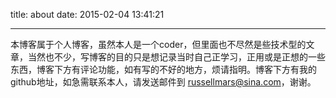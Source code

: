 title: about
date: 2015-02-04 13:41:21

---
本博客属于个人博客，虽然本人是一个coder，但里面也不尽然是些技术型的文章，当然也不少，写博客的目的只是想记录当时自己正学习，正用或是正想的一些东西，博客下方有评论功能，如有写的不好的地方，烦请指明。博客下方有我的github地址，如急需联系本人，请发送邮件到 <a href="mailto:russellmars@sina.com"><span style="color:red;font-weight:bold">russellmars@sina.com</span></a>，谢谢。